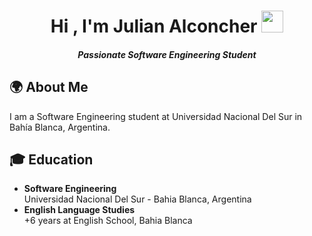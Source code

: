 <h1 align="center">Hi , I'm Julian Alconcher <img src="https://media.giphy.com/media/hvRJCLFzcasrR4ia7z/giphy.gif" width="35"></h1>
<h5 align="center">Passionate Software Engineering Student</h5>

## 🌍 About Me
I am a Software Engineering student at Universidad Nacional Del Sur in Bahía Blanca, Argentina.

## 🎓 Education
- **Software Engineering**  
  Universidad Nacional Del Sur - Bahia Blanca, Argentina
- **English Language Studies**  
  +6 years at English School, Bahia Blanca


